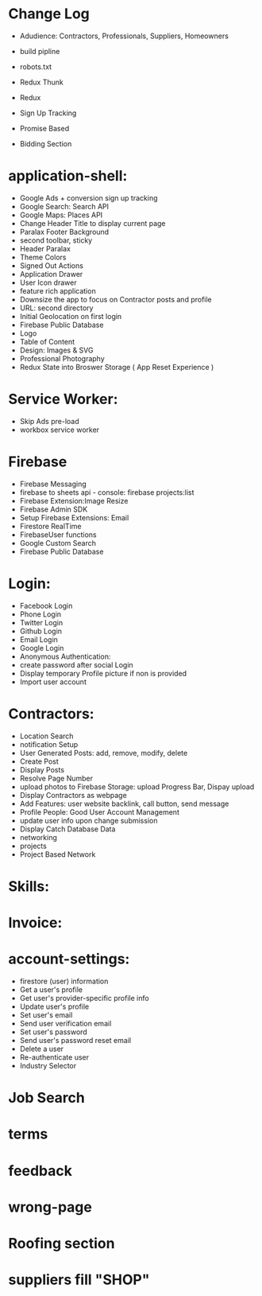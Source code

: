 Change Log
==========

* Adudience: Contractors, Professionals, Suppliers, Homeowners
* build pipline
* robots.txt
* Redux Thunk
* Redux

* Sign Up Tracking
* Promise Based
* Bidding Section

# application-shell:
* Google Ads + conversion sign up tracking
* Google Search: Search API
* Google Maps: Places API
* Change Header Title to display current page
* Paralax Footer Background
* second toolbar, sticky
* Header Paralax
* Theme Colors
* Signed Out Actions
* Application Drawer
* User Icon drawer
* feature rich application
* Downsize the app to focus on Contractor posts and profile
* URL: second directory
* Initial Geolocation on first login
* Firebase Public Database
* Logo
* Table of Content
* Design: Images & SVG
* Professional Photography
* Redux State into Broswer Storage ( App Reset Experience )

# Service Worker:
* Skip Ads pre-load
* workbox service worker

# Firebase
* Firebase Messaging
* firebase to sheets api - console: firebase projects:list
* Firebase Extension:Image Resize
* Firebase Admin SDK
* Setup Firebase Extensions: Email
* Firestore RealTime
* FirebaseUser functions
* Google Custom Search
* Firebase Public Database

# Login:
* Facebook Login
* Phone Login
* Twitter Login
* Github Login
* Email Login
* Google Login
* Anonymous Authentication:
* create password after social Login
* Display temporary Profile picture if non is provided
* Import user account

# Contractors:
* Location Search
* notification Setup
* User Generated Posts: add, remove, modify, delete
* Create Post
* Display Posts
* Resolve Page Number
* upload photos to Firebase Storage: upload Progress Bar, Dispay upload
* Display Contractors as webpage
* Add Features: user website backlink, call button, send message
* Profile People: Good User Account Management
* update user info upon change submission
* Display Catch Database Data
* networking
* projects
* Project Based Network

# Skills:

# Invoice:

# account-settings:
* firestore (user) information
* Get a user's profile
* Get user's provider-specific profile info
* Update user's profile
* Set user's email
* Send user verification email
* Set user's password
* Send user's password reset email
* Delete a user
* Re-authenticate user
* Industry Selector

# Job Search

# terms

# feedback

# wrong-page

# Roofing section

# suppliers fill "SHOP"
